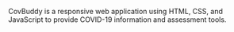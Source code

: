 CovBuddy is a responsive web application using HTML, CSS, and JavaScript to provide COVID-19 
information and assessment tools. 
